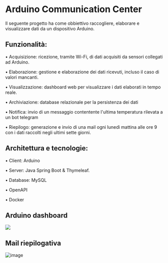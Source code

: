 # Arduino Communication Center
Il seguente progetto ha come obbiettivo raccogliere, elaborare e visualizzare dati da un dispositivo Arduino.


## Funzionalità:

•	Acquisizione: ricezione, tramite Wi-Fi, di dati acquisiti da sensori collegati ad Arduino.

•	Elaborazione: gestione e elaborazione dei dati ricevuti, incluso il caso di valori mancanti.

•	Visualizzazione: dashboard web per visualizzare i dati elaborati in tempo reale.

• Archiviazione: database relazionale per la persistenza dei dati

• Notifica: invio di un messaggio contentente l'ultima temperatura rilevata a un bot telegram

• Riepilogo: generazione e invio di una mail ogni lunedì mattina alle ore 9 con i dati raccolti negli ultimi sette giorni. 



## Architettura e tecnologie:

•	Client: Arduino

•	Server: Java Spring Boot & Thymeleaf. 

• Database: MySQL

• OpenAPI

• Docker

## Arduino dashboard

<img src="C:\Users\Nicola\Desktop\test progetto\homepage.JPG"/>

## Mail riepilogativa

![image](https://github.com/user-attachments/assets/4799f4ca-4c32-4773-84c8-610ab5000285)



